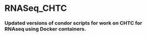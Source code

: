 # RNASeq_CHTC
### Updated versions of condor scripts for work on CHTC for RNAseq using Docker containers. 
